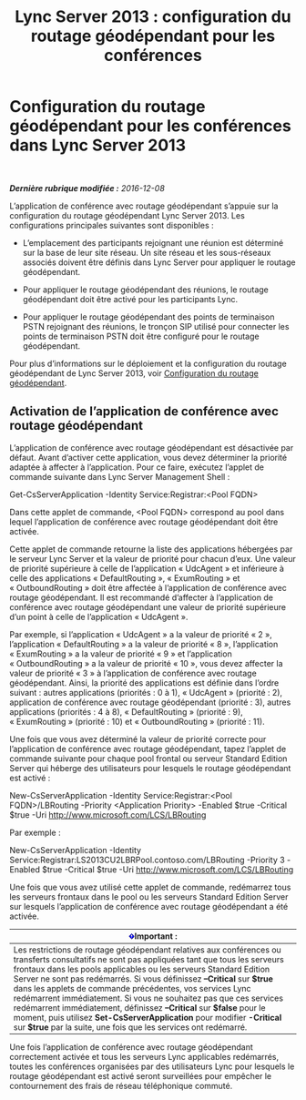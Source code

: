 ﻿---
title: 'Lync Server 2013 : configuration du routage géodépendant pour les conférences'
TOCTitle: Configuration du routage géodépendant pour les conférences
ms:assetid: d8c708cc-a1b1-48b1-808c-a64df15f7701
ms:mtpsurl: https://technet.microsoft.com/fr-fr/library/Dn362846(v=OCS.15)
ms:contentKeyID: 56269658
ms.date: 12/10/2016
mtps_version: v=OCS.15
ms.translationtype: HT
---

# Configuration du routage géodépendant pour les conférences dans Lync Server 2013

 

_**Dernière rubrique modifiée :** 2016-12-08_

L’application de conférence avec routage géodépendant s’appuie sur la configuration du routage géodépendant Lync Server 2013. Les configurations principales suivantes sont disponibles :

  - L’emplacement des participants rejoignant une réunion est déterminé sur la base de leur site réseau. Un site réseau et les sous-réseaux associés doivent être définis dans Lync Server pour appliquer le routage géodépendant.

  - Pour appliquer le routage géodépendant des réunions, le routage géodépendant doit être activé pour les participants Lync.

  - Pour appliquer le routage géodépendant des points de terminaison PSTN rejoignant des réunions, le tronçon SIP utilisé pour connecter les points de terminaison PSTN doit être configuré pour le routage géodépendant.

Pour plus d’informations sur le déploiement et la configuration du routage géodépendant de Lync Server 2013, voir [Configuration du routage géodépendant](lync-server-2013-configuring-location-based-routing.md).

## Activation de l’application de conférence avec routage géodépendant

L’application de conférence avec routage géodépendant est désactivée par défaut. Avant d’activer cette application, vous devez déterminer la priorité adaptée à affecter à l’application. Pour ce faire, exécutez l’applet de commande suivante dans Lync Server Management Shell :

Get-CsServerApplication -Identity Service:Registrar:\<Pool FQDN\>

Dans cette applet de commande, \<Pool FQDN\> correspond au pool dans lequel l’application de conférence avec routage géodépendant doit être activée.

Cette applet de commande retourne la liste des applications hébergées par le serveur Lync Server et la valeur de priorité pour chacun d’eux. Une valeur de priorité supérieure à celle de l’application « UdcAgent » et inférieure à celle des applications « DefaultRouting », « ExumRouting » et « OutboundRouting » doit être affectée à l’application de conférence avec routage géodépendant. Il est recommandé d’affecter à l’application de conférence avec routage géodépendant une valeur de priorité supérieure d’un point à celle de l’application « UdcAgent ».

Par exemple, si l’application « UdcAgent » a la valeur de priorité « 2 », l’application « DefaultRouting » a la valeur de priorité « 8 », l’application « ExumRouting » a la valeur de priorité « 9 » et l’application « OutboundRouting » a la valeur de priorité « 10 », vous devez affecter la valeur de priorité « 3 » à l’application de conférence avec routage géodépendant. Ainsi, la priorité des applications est définie dans l’ordre suivant : autres applications (priorités : 0 à 1), « UdcAgent » (priorité : 2), application de conférence avec routage géodépendant (priorité : 3), autres applications (priorités : 4 à 8), « DefaultRouting » (priorité : 9), « ExumRouting » (priorité : 10) et « OutboundRouting » (priorité : 11).

Une fois que vous avez déterminé la valeur de priorité correcte pour l’application de conférence avec routage géodépendant, tapez l’applet de commande suivante pour chaque pool frontal ou serveur Standard Edition Server qui héberge des utilisateurs pour lesquels le routage géodépendant est activé :

New-CsServerApplication -Identity Service:Registrar:\<Pool FQDN\>/LBRouting -Priority \<Application Priority\> -Enabled $true -Critical $true -Uri http://www.microsoft.com/LCS/LBRouting

Par exemple :

New-CsServerApplication -Identity Service:Registrar:LS2013CU2LBRPool.contoso.com/LBRouting -Priority 3 -Enabled $true -Critical $true -Uri http://www.microsoft.com/LCS/LBRouting

Une fois que vous avez utilisé cette applet de commande, redémarrez tous les serveurs frontaux dans le pool ou les serveurs Standard Edition Server sur lesquels l’application de conférence avec routage géodépendant a été activée.

<table>
<thead>
<tr class="header">
<th><img src="images/Gg425917.important(OCS.15).gif" title="important" alt="important" />Important :</th>
</tr>
</thead>
<tbody>
<tr class="odd">
<td>Les restrictions de routage géodépendant relatives aux conférences ou transferts consultatifs ne sont pas appliquées tant que tous les serveurs frontaux dans les pools applicables ou les serveurs Standard Edition Server ne sont pas redémarrés. Si vous définissez <strong>–Critical</strong> sur <strong>$true</strong> dans les applets de commande précédentes, vos services Lync redémarrent immédiatement. Si vous ne souhaitez pas que ces services redémarrent immédiatement, définissez <strong>–Critical</strong> sur <strong>$false</strong> pour le moment, puis utilisez <strong>Set-CsServerApplication</strong> pour modifier <strong>-Critical</strong> sur <strong>$true</strong> par la suite, une fois que les services ont redémarré.</td>
</tr>
</tbody>
</table>


Une fois l’application de conférence avec routage géodépendant correctement activée et tous les serveurs Lync applicables redémarrés, toutes les conférences organisées par des utilisateurs Lync pour lesquels le routage géodépendant est activé seront surveillées pour empêcher le contournement des frais de réseau téléphonique commuté.

